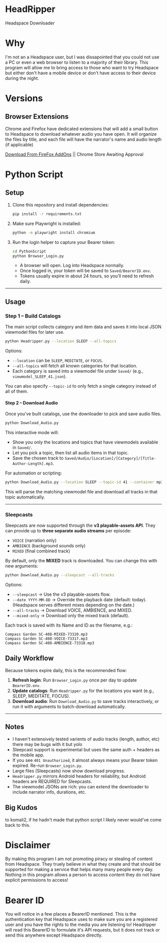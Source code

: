 # HeadRipper
Headspace Downloader

# Why
I'm not an a Headspace user, but I was dissapointed that you could not use a PC or even a web browser to listen to a majority of their library. 
This program will allow me to bring access to those who want to try Headspace but either don't have a mobile device or don't have access to their device during the night.

# Versions

## Browser Extensions
Chrome and Firefox have dedicated extensions that will add a small button to Headspace to download whatever audio you have open. It will organize the files by title, and each file will have the narrator's name and audio length (if applicable)

[Download From FireFox AddOns](https://addons.mozilla.org/en-US/firefox/addon/headripper/?utm_source=joexv.github.io) || Chrome Store Awaiting Approval


# Python Script
## Setup

1. Clone this repository and install dependencies:

   ```bash
   pip install -r requirements.txt
   ```

2. Make sure Playwright is installed:

   ```bash
   python -m playwright install chromium
   ```

3. Run the login helper to capture your Bearer token:

   ```bash
   cd PythonScript
   python Browser_Login.py
   ```

   - A browser will open. Log into Headspace normally.
   - Once logged in, your token will be saved to `Saved/BearerID.env`.
   - Tokens usually expire in about 24 hours, so you’ll need to refresh daily.

---

## Usage

### Step 1 – Build Catalogs

The main script collects category and item data and saves it into local JSON viewmodel files for later use.

```bash
python Headripper.py --location SLEEP --all-topics
```

Options:

- `--location` can be `SLEEP`, `MEDITATE`, or `FOCUS`.
- `--all-topics` will fetch all known categories for that location.
- Each category is saved into a viewmodel file under `Saved/` (e.g., `viewmodel_SLEEP_41.json`).

You can also specify `--topic-id` to only fetch a single category instead of all of them.

#### Step 2 – Download Audio

Once you’ve built catalogs, use the downloader to pick and save audio files.

```bash
python Download_Audio.py
```

This interactive mode will:

* Show you only the locations and topics that have viewmodels available in `Saved/`.
* Let you pick a topic, then list all audio items in that topic.
* Save the chosen track to `Saved/Audio/[Location]/[Category]/[Title-Author-Length].mp3`.

For automation or scripting:

```bash
python Download_Audio.py --location SLEEP --topic-id 41 --container mp3
```

This will parse the matching viewmodel file and download all tracks in that topic automatically.

---

###  Sleepcasts

Sleepcasts are now supported through the **v3 playable-assets API**.
They can provide up to **three separate audio streams** per episode:

* `VOICE` (narration only)
* `AMBIENCE` (background sounds only)
* `MIXED` (final combined track)

By default, only the **MIXED** track is downloaded.
You can change this with new arguments:

```bash
python Download_Audio.py --sleepcast --all-tracks
```

Options:

* `--sleepcast` → Use the v3 playable-assets flow.
* `--date YYYY-MM-DD` → Override the playback date (default: today).
  (Headspace serves different mixes depending on the date.)
* `--all-tracks` → Download VOICE, AMBIENCE, and MIXED.
* `--mixed-only` → Download only the mixed track (default).

Each track is saved with its Name and ID as the filename, e.g.:

```
Compass Garden SC-408-MIXED-73320.mp3
Compass Garden SC-408-VOICE-73317.mp3
Compass Garden SC-408-AMBIENCE-73318.mp3
```

## Daily Workflow

Because tokens expire daily, this is the recommended flow:

1. **Refresh login**: Run `Browser_Login.py` once per day to update `BearerID.env`.
2. **Update catalogs**: Run `Headripper.py` for the locations you want (e.g., SLEEP, MEDITATE, FOCUS).
3. **Download audio**: Run `Download_Audio.py` to save tracks interactively, or run it with arguments to batch-download automatically.

---

## Notes
- I haven't extensively tested varients of audio tracks (length, author, etc) there may be bugs with it but yolo
- Sleepcast support is experimental but uses the same auth + headers as the mobile app.
- If you see `401 Unauthorized`, it almost always means your Bearer token expired. Re-run `Browser_Login.py`.
- Large files (Sleepcasts) now show download progress.
- `Headripper.py` mirrors Android headers for reliability, but Android headers are REQUIRED for Sleepcasts.
- The viewmodel JSONs are rich: you can extend the downloader to include narrator info, durations, etc.

## Big Kudos
to komali2, if he hadn't made that python script I likely never would've come back to this.

# Disclaimer
By making this program I am not promoting piracy or stealing of content from Headspace. 
They truely believe in what they create and that should be supported for making a service that helps
many many people every day. Nothing in this program allows a person to access content they do not have explicit permissions to access!

# Bearer ID
You will notice in a few places a BearerID mentioned. This is the authentication key that Headspace uses to make sure you are a registered user and you have the rights to the media you are listening to! Headripper will read this BearerID to formulate it's API requests, but it does not track or send this anywhere except Headspace directly.
